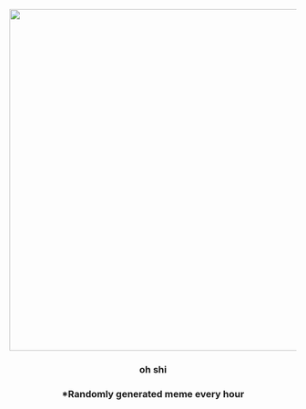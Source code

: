 <p align="center">
        <img src="https://i.redd.it/pl0yuhd872s81.png" width="600" height="600">
        </p>
        <h3 align="center">oh shi</h3>
        <h3 align="center">*Randomly generated meme every hour</h3>
    
